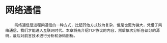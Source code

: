 # 网络通信

        网络通信是进程间通信的一种方式，比起其他方式较为复杂，但是也更为强大，凭借于网络通信，我们才能进入互联网时代。本章将先介绍TCP协议的内容，然后依次分析各部分的源码，最后对前言技术进行分析和源码剖析。

